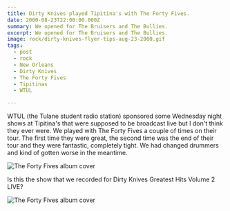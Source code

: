 ```yaml
---
title: Dirty Knives played Tipitina's with The Forty Fives.
date: 2000-08-23T22:00:00.000Z
summary: We opened for The Bruisers and The Bullies.
excerpt: We opened for The Bruisers and The Bullies.
image: rock/dirty-knives-flyer-tips-aug-23-2000.gif
tags:
  - post 
  - rock
  - New Orleans
  - Dirty Knives
  - The Forty Fives
  - Tipitinas
  - WTUL

---
```


WTUL (the Tulane student radio station) sponsored some Wednesday night shows at Tipitina's that were supposed to be broadcast live but I don't think they ever were. We played with The Forty Fives a couple of times on their tour. The first time they were great, the second time was the end of their tour and they were fantastic, completely tight. We had changed drummers and kind of gotten worse in the meantime.

![The Forty Fives album cover](/static/img/rock/dirty-knives-flyer-tips-aug-23-2000.gif)

Is this the show that we recorded for Dirty Knives Greatest Hits Volume 2 LIVE?

![The Forty Fives album cover](/static/img/timeline/forty-fives-album-cover-aug-23-2000.jpg)